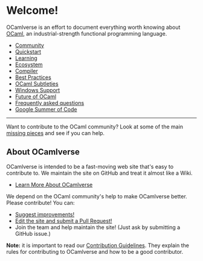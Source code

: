 # Welcome!

OCamlverse is an effort to document everything worth knowing about
[OCaml](http://www.ocaml.org/), an industrial-strength
functional programming language.

* [Community](content/community.md)
* [Quickstart](content/quickstart.md)
* [Learning](content/learning.md)
* [Ecosystem](content/ecosystem.md)
* [Compiler](content/compiler.md)
* [Best Practices](content/best_practices.md)
* [OCaml Subtleties](content/subtleties.md)
* [Windows Support](content/windows_support.md)
* [Future of OCaml](content/future_ocaml.md)
* [Frequently asked questions](content/FAQ.md)
* [Google Summer of Code](content/gsoc.md)

---

Want to contribute to the OCaml community?
Look at some of the main
[missing pieces](content/missing_pieces.md) and see if you can help.

## About OCamlverse

OCamlverse is intended to be a fast-moving web site that's easy to
contribute to. We maintain the site on GitHub and treat it almost like
a Wiki.

* [Learn More About OCamlverse](content/about.md)

We depend on the OCaml community's help to make OCamlverse better.
Please contribute! You can:

* [Suggest improvements!](https://github.com/OCamlverse/ocamlverse.github.io/issues)
* [Edit the site and submit a Pull Request!](https://github.com/OCamlverse/ocamlverse.github.io/pulls)
* Join the team and help maintain the site! (Just ask by submitting a GitHub issue.)

**Note:** it is important to read our [Contribution Guidelines](content/contrib.md).
They explain the rules for contributing to OCamlverse and how to be a
good contributor.
